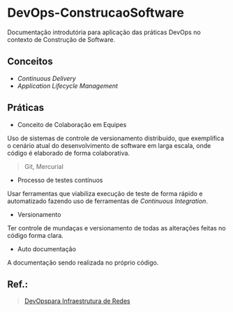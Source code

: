 # DevOps-ConstrucaoSoftware

Documentação introdutória para aplicação das práticas DevOps no contexto
de Construção de Software.

## Conceitos

- _Continuous Delivery_
- _Application Lifecycle Management_

## Práticas

- Conceito de Colaboração em Equipes

Uso de sistemas de controle de versionamento distribuído, que exemplifica
o cenário atual do desenvolvimento de software em larga escala, onde código
é elaborado de forma colaborativa.

> Git, Mercurial

- Processo de testes contínuos

Usar ferramentas que viabiliza execução de teste de forma rápido e automatizado
fazendo uso de ferramentas de _Continuous Integration_.

- Versionamento

Ter controle de mundaças e versionamento de todas as alterações feitas
no código forma clara.

- Auto documentação

A documentação sendo realizada no próprio código.

## Ref.:

> [DevOpspara Infraestrutura de Redes](https://www.rnp.br/sites/default/files/ger-propspeccao-devops_v8.0.pdf)
